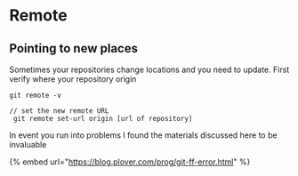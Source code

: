 # Remote

## Pointing to new places

Sometimes your repositories change locations and you need to update. First verify where your repository origin

```
git remote -v
```

```
// set the new remote URL
 git remote set-url origin [url of repository]
```

In event you run into problems I found the materials discussed here to be invaluable

{% embed url="https://blog.plover.com/prog/git-ff-error.html" %}

